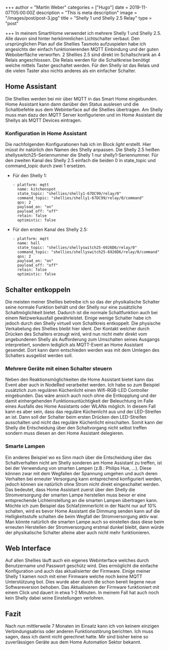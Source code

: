+++
author = "Martin Weber"
categories = ["Hugo"]
date = 2019-11-07T05:00:00Z
description = "This is meta description"
image = "/images/post/post-3.jpg"
title = "Shelly 1 und Shelly 2.5 Relay"
type = "post"

+++
In meinem SmartHome verwendet ich mehrere Shelly 1 und Shelly 2.5. Alle davon sind hinter herkömmlichen Lichtschalter verbaut. Den ursprünglichen Plan auf die Shellies Tasmoto aufzuspielen habe ich angesichts der einfach funktionierenden MQTT Einbindung und der guten Weboberfläche verworfen. 2 Shellies 2.5 sind direkt im Schaltschrank an 4 Relais angeschlossen. Die Relais werden für die Schaltkreise benötigt welche mittels Taster geschaltet werden. Für den Shelly ist das Relais und die vielen Taster also nichts anderes als ein einfacher Schalter.

## Home Assistant

Die Shellies werden bei mir über MQTT in das Smart Home eingebunden. Home Assistant kann dann darüber den Status auslesen und die Schaltbefehle aus dem Webinterface auf die Shellies übertragen. Am Shelly muss man dazu den MQTT Server konfigurieren und im Home Assistant die Shellys als MQTT Devices eintragen.

### Konfiguration in Home Assistant

Die nachfolgenden Konfigurationen hab ich im Block _light_ erstellt. Hier müsst ihr natürlich den Namen des Shelly anpassen. Die Shelly 2.5 heißen shellyswitch25-Seriennummer die Shelly 1 nur shelly1-Seriennummer. Für den zweiten Kanal des Shelly 2.5 einfach die beiden 0 in state_topic und command_topic durch zwei 1 ersetzen.

* Für den Shelly 1:

      - platform: mqtt
        name: kitchenspot
        state_topic: "shellies/shelly1-67DC99/relay/0"
        command_topic: "shellies/shelly1-67DC99/relay/0/command"
        qos: 2
        payload_on: "on"
        payload_off: "off"
        retain: false
        optimistic: false
* Für den ersten Kanal des Shelly 2.5:

      - platform: mqtt
        name: hall
        state_topic: "shellies/shellyswitch25-6926D6/relay/0"
        command_topic: "shellies/shellyswitch25-6926D6/relay/0/command"
        qos: 2
        payload_on: "on"
        payload_off: "off"
        retain: false
        optimistic: false

## Schalter entkoppeln

Die meisten meiner Shellies betreibe ich so das der physikalische Schalter seine normale Funktion behält und der Shelly nur eine zusätzliche Schaltmöglichkeit bietet. Dadurch ist die normale Schaltfunktion auch bei einem Netzwerkausfall gewährleistet. Einige wenige Schalter habe ich jedoch durch den Shelly virtuell vom Schaltkreis entkoppelt. Die physische Verkabelung des Shellies bleibt hier ident. Der Kontakt welcher durch Drücken des Schalters erzeugt wird, wird nun nicht mehr direkt vom angebundenen Shelly als Aufforderung zum Umschalten seines Ausgangs interpretiert, sondern lediglich als MQTT-Event an Home Assistant gesendet. Dort kann dann entschieden werden was mit dem Umlegen des Schalters ausgelöst werden soll.

### Mehrere Geräte mit einen Schalter steuern

Neben den Reaktionsmöglichkeiten die Home Assistant bietet kann das Event aber auch in NodeRed verarbeitet werden. Ich habe so zum Beispiel zusätzlich zum regulären Küchenlicht einen Wifi-RGB-LED Controller eingebunden. Das wäre ansich auch noch ohne die Entkopplung und der damit einhergehenden Funktionsuntüchtigkeit der Beleuchtung im Falle eines Ausfalls des Home Assistants oder WLANs möglich. In diesem Fall kann es aber sein, dass das reguläre Küchenlicht aus und der LED-Streifen an ist. Dann soll der Schalter beim ersten Drücken den LED-Streifen ausschalten und nicht das reguläre Küchenlicht einschalten. Somit kann der Shelly die Entscheidung über den Schaltvorgang nicht selbst treffen sondern muss diesen an den Home Assistant delegieren.

### Smarte Lampen

Ein anderes Beispiel wo es Sinn mach über die Entscheidung über das Schaltverhalten nicht am Shelly sonderen am Home Assistant zu treffen, ist bei der Verwendung von smarten Lampen (z.B.: Philips Hue, ...). Diese können zwar mit dem Wegfallen der Spannung umgehen und auch deren Verhalten bei erneuter Versorgung kann entsprechend konfiguriert werden, jedoch können sie natürlich ohne Strom nicht direkt eingeschaltet werden. Das bedeutet, dass Home Assistant zuerst über den Shelly die Stromversorgung der smarten Lampe herstellen muss bevor er eine entsprechende Lichteinstellung an die smarten Lampen übertragen kann. Möchte ich zum Beispiel das Schlafzimmerlicht in der Nacht nur auf 10% schalten, wird es bevor Home Assistant die Dimmung senden kann auf die Helligkeitsstufe schalten die beim Wegfall der Stromversorgung aktiv war. Man könnte natürlich die smarten Lampe auch so einstellen dass diese beim erneuten Herstellen der Stromversorgung erstmal dunkel bleibt, dann würde der physikalische Schalter alleine aber auch nicht mehr funktionieren.

## Web Interface

Auf allen Shellies läuft auch ein eigenes Webinterface welches durch Benutzername und Passwort geschütz wird. Dies ermöglicht die einfache Konfiguration und auch das aktualisierter der Firmware. Einige meiner Shelly 1 kamen noch mit einer Firmware welche noch keine MQTT Unterstützung bot. Dies wurde aber durch die schon bereit liegene neue Softwareversion behoben. Das Aktualisieren der Firmware funktioniert mit einem Click und dauert in etwa 1-2 Minuten. In meinem Fall hat auch noch kein Shelly dabei seine Einstellungen verlohren.

## Fazit

Nach nun mittlerweile 7 Monaten im Einsatz kann ich von keinem einzigen Verbindungsabriss oder anderen Funktionsstörung berichten. Ich muss sagen, dass ich damit nicht gerechnet hatte. Mir sind bisher keine so zuverlässigen Geräte aus dem Home Automation Sektor bekannt.